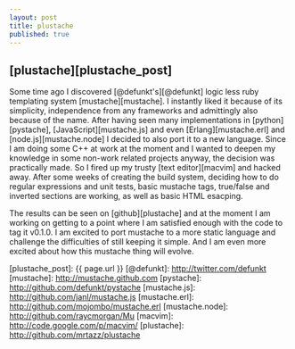 ```yaml
---
layout: post
title: plustache 
published: true
---
```


## [plustache][plustache_post]
Some time ago I discovered [@defunkt's][@defunkt] logic less
ruby templating system [mustache][mustache]. I instantly
liked it because of its simplicity, independence from any frameworks
and admittingly also because of the name. After having seen many
implementations in [python][pystache],
[JavaScript][mustache.js] and even [Erlang][mustache.erl] and
[node.js][mustache.node] I decided to also port it to a new language.
Since I am doing some C++ at work at the moment and I wanted to deepen
my knowledge in some non-work related projects anyway, the decision was
practically made. So I fired up my trusty
[text editor][macvim] and hacked away.
After some weeks of creating the build system, deciding how to do regular
expressions and unit tests, basic mustache tags, true/false and inverted sections
are working, as well as basic HTML esacping.

The results can be seen on
[github][plustache] and at the moment I am working on
getting to a point where I am satisfied enough with the code to tag it v0.1.0.
I am excited to port mustache to a more static language and challenge the
difficulties of still keeping it simple. And I am even more excited about how this
mustache thing will evolve.

[plustache_post]: {{ page.url }}
[@defunkt]: http://twitter.com/defunkt
[mustache]: http://mustache.github.com
[pystache]: http://github.com/defunkt/pystache
[mustache.js]: http://github.com/janl/mustache.js
[mustache.erl]: http://github.com/mojombo/mustache.erl
[mustache.node]: http://github.com/raycmorgan/Mu
[macvim]: http://code.google.com/p/macvim/
[plustache]: http://github.com/mrtazz/plustache
